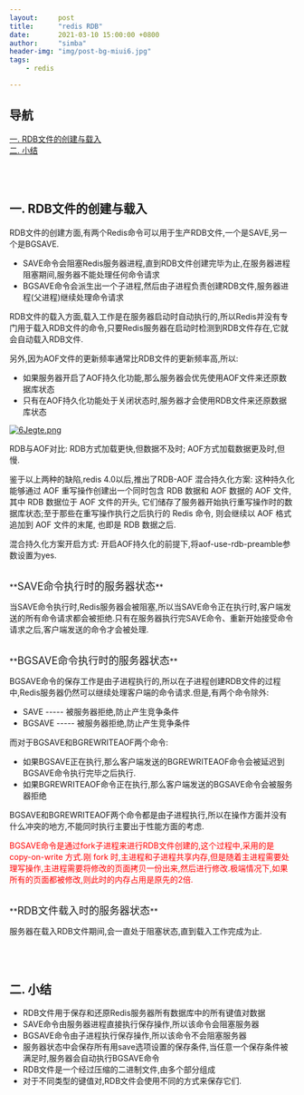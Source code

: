 ```yaml
---
layout:     post
title:      "redis RDB"
date:       2021-03-10 15:00:00 +0800
author:     "simba"
header-img: "img/post-bg-miui6.jpg"
tags:
    - redis

---
```




## 导航
[一. RDB文件的创建与载入](#jump1)
<br>
[二. 小结](#jump2)
<br>









<br><br>
## <span id="jump1">一. RDB文件的创建与载入</span>

RDB文件的创建方面,有两个Redis命令可以用于生产RDB文件,一个是SAVE,另一个是BGSAVE.
* SAVE命令会阻塞Redis服务器进程,直到RDB文件创建完毕为止,在服务器进程阻塞期间,服务器不能处理任何命令请求
* BGSAVE命令会派生出一个子进程,然后由子进程负责创建RDB文件,服务器进程(父进程)继续处理命令请求

RDB文件的载入方面,载入工作是在服务器启动时自动执行的,所以Redis并没有专门用于载入RDB文件的命令,只要Redis服务器在启动时检测到RDB文件存在,它就会自动载入RDB文件.<br>

另外,因为AOF文件的更新频率通常比RDB文件的更新频率高,所以:
* 如果服务器开启了AOF持久化功能,那么服务器会优先使用AOF文件来还原数据库状态
* 只有在AOF持久化功能处于关闭状态时,服务器才会使用RDB文件来还原数据库状态

[![6Jegte.png](https://s3.ax1x.com/2021/03/10/6Jegte.png)](https://imgtu.com/i/6Jegte)

RDB与AOF对比: RDB方式加载更快,但数据不及时; AOF方式加载数据更及时,但慢.<br>

鉴于以上两种的缺陷,redis 4.0以后,推出了RDB-AOF 混合持久化方案: 这种持久化能够通过 AOF 重写操作创建出一个同时包含 RDB 数据和 AOF 数据的 AOF 文件, 其中 RDB 数据位于 AOF 文件的开头, 它们储存了服务器开始执行重写操作时的数据库状态;至于那些在重写操作执行之后执行的 Redis 命令, 则会继续以 AOF 格式追加到 AOF 文件的末尾, 也即是 RDB 数据之后.<br>

混合持久化方案开启方式: 开启AOF持久化的前提下,将aof-use-rdb-preamble参数设置为yes.<br>


<br>
**<font size="4">SAVE命令执行时的服务器状态</font>** <br>

当SAVE命令执行时,Redis服务器会被阻塞,所以当SAVE命令正在执行时,客户端发送的所有命令请求都会被拒绝.只有在服务器执行完SAVE命令、重新开始接受命令请求之后,客户端发送的命令才会被处理.<br>


<br>
**<font size="4">BGSAVE命令执行时的服务器状态</font>** <br>

BGSAVE命令的保存工作是由子进程执行的,所以在子进程创建RDB文件的过程中,Redis服务器仍然可以继续处理客户端的命令请求.但是,有两个命令除外:
* SAVE ----- 被服务器拒绝,防止产生竞争条件
* BGSAVE ----- 被服务器拒绝,防止产生竞争条件

而对于BGSAVE和BGREWRITEAOF两个命令:
* 如果BGSAVE正在执行,那么客户端发送的BGREWRITEAOF命令会被延迟到BGSAVE命令执行完毕之后执行.
* 如果BGREWRITEAOF命令正在执行,那么客户端发送的BGSAVE命令会被服务器拒绝

BGSAVE和BGREWRITEAOF两个命令都是由子进程执行,所以在操作方面并没有什么冲突的地方,不能同时执行主要出于性能方面的考虑.<br>

<font color="red">BGSAVE命令是通过fork子进程来进行RDB文件创建的,这个过程中,采用的是 copy-on-write 方式.刚 fork 时,主进程和子进程共享内存,但是随着主进程需要处理写操作,主进程需要将修改的页面拷贝一份出来,然后进行修改.极端情况下,如果所有的页面都被修改,则此时的内存占用是原先的2倍.</font>

<br>
**<font size="4">RDB文件载入时的服务器状态</font>** <br>

服务器在载入RDB文件期间,会一直处于阻塞状态,直到载入工作完成为止.



<br><br>
## <span id="jump2">二. 小结</span>

* RDB文件用于保存和还原Redis服务器所有数据库中的所有键值对数据
* SAVE命令由服务器进程直接执行保存操作,所以该命令会阻塞服务器
* BGSAVE命令由子进程执行保存操作,所以该命令不会阻塞服务器
* 服务器状态中会保存所有用save选项设置的保存条件,当任意一个保存条件被满足时,服务器会自动执行BGSAVE命令
* RDB文件是一个经过压缩的二进制文件,由多个部分组成
* 对于不同类型的键值对,RDB文件会使用不同的方式来保存它们.